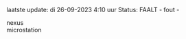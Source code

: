 laatste update: 
di 26-09-2023  4:10   uur 
Status: FAALT - fout - 
<div class="service R">nexus</div><div class="service Y">microstation</div>